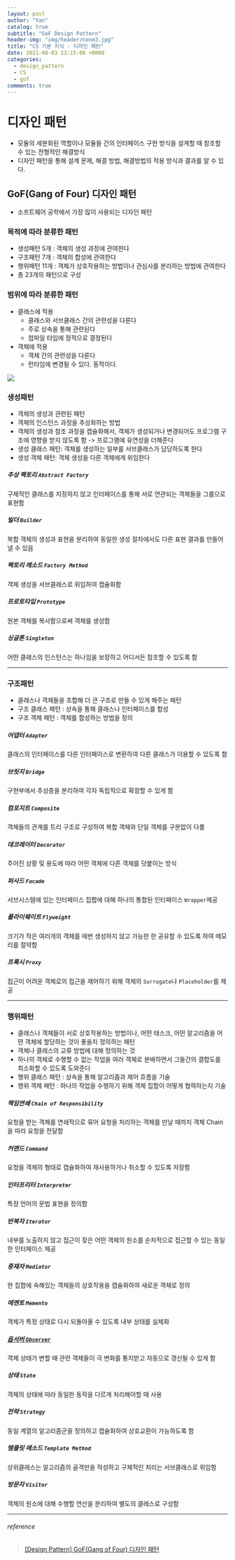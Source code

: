 ```yaml
---
layout: post
author: "Yan"
catalog: true
subtitle: "GoF Design Pattern"
header-img: "img/header/none2.jpg"
title: "CS 기본 지식 - 디자인 패턴"
date: 2021-08-03 23:15:08 +0000
categories:
  - design_pattern
  - CS
  - gof
comments: true
---
```


# 디자인 패턴

- 모듈의 세분화된 역할이나 모듈들 간의 인터페이스 구현 방식을 설계할 때 참조할 수 있는 전형적인 해결방식
- 디자인 패턴을 통해 설계 문제, 해결 방법, 해결방법의 적용 방식과 결과를 알 수 있다.

## GoF(Gang of Four) 디자인 패턴

- 소프트웨어 공학에서 가장 많이 사용되는 디자인 패턴

### 목적에 따라 분류한 패턴
- 생성패턴 5개 : 객체의 생성 과정에 관여한다
- 구조패턴 7개 : 객체의 합성에 관여한다
- 행위패턴 11개 : 객체가 상호작용하는 방법이나 관심사를 분리하는 방법에 관여한다
- 총 23개의 패턴으로 구성

### 범위에 따라 분류한 패턴
- 클래스에 적용
    - 클래스와 서브클래스 간의 관련성을 다룬다
    - 주로 상속을 통해 관련된다
    - 컴파일 타임에 정적으로 결정된다
- 객체에 적용
    - 객체 간의 관련성을 다룬다
    - 런타임에 변경될 수 있다. 동적이다.

![](https://circle.visual-paradigm.com/wp-content/uploads/2017/08/GoF-Design-Patterns-Catalog.png)

### 생성패턴

- 객체의 생성과 관련된 패턴
- 객체의 인스턴스 과정을 추상화하는 방법
- 객체의 생성과 참조 과정을 캡슐화해서, 객체가 생성되거나 변경되어도 프로그램 구조에 영향을 받지 않도록 함 -> 프로그램에 유연성을 더해준다
- 생성 클래스 패턴: 객체를 생성하는 일부를 서브클래스가 담당하도록 한다
- 생성 객체 패턴: 객체 생성을 다른 객체에게 위임한다

##### 추상 팩토리 `Abstract Factory`

구체적인 클래스를 지정하지 않고 인터페이스를 통해 서로 연관되는 객체들을 그룹으로 표현함

##### 빌더 `Builder`

복합 객체의 생성과 표현을 분리하여 동일한 생성 절차에서도 다른 표현 결과를 만들어낼 수 있음

##### 팩토리 메소드 `Factory Method`

객체 생성을 서브클래스로 위임하여 캡슐화함

##### 프로토타입 `Prototype`

원본 객체를 복사함으로써 객체를 생성함

##### 싱글톤 `Singleton`

어떤 클래스의 인스턴스는 하나임을 보장하고 어디서든 참조할 수 있도록 함

---

### 구조패턴

- 클래스나 객체들을 조합해 더 큰 구조로 만들 수 있게 해주는 패턴
- 구조 클래스 패턴 : 상속을 통해 클래스나 인터페이스를 합성
- 구조 객체 패턴 : 객체를 합성하는 방법을 정의

##### 어댑터 `Adapter`

클래스의 인터페이스를 다른 인터페이스로 변환하여 다른 클래스가 이용할 수 있도록 함

##### 브릿지 `Bridge`

구현부에서 추상층을 분리하여 각자 독립적으로 확장할 수 있게 함

##### 컴포지트 `Composite`

객체들의 관계를 트리 구조로 구성하여 복합 객체와 단일 객체를 구분없이 다룸

##### 데코레이터 `Decorator`

주어진 상황 및 용도에 따라 어떤 객체에 다른 객체를 덧붙이는 방식

##### 퍼사드 `Facade`

서브시스템에 있는 인터페이스 집합에 대해 하나의 통합된 인터페이스 `Wrapper`제공

##### 플라이웨이트 `Flyweight`

크기가 작은 여러개의 객체를 매번 생성하지 않고 가능한 한 공유할 수 있도록 하여 메모리를 절약함

##### 프록시 `Proxy`

접근이 어려운 객체로의 접근을 제어하기 위해 객체의 `Surrogate`나 `Placeholder`를 제공

---

### 행위패턴

- 클래스나 객체들이 서로 상호작용하는 방법이나, 어떤 태스크, 어떤 알고리즘을 어떤 객체에 할당하는 것이 좋을지 정의하는 패턴
- 객체나 클래스의 교류 방법에 대해 정의하는 것
- 하나의 객체로 수행할 수 없는 작업을 여러 객체로 분배하면서 그들간의 결합도를 최소화할 수 있도록 도와준다
- 행위 클래스 패턴 : 상속을 통해 알고리즘과 제어 흐름을 기술
- 행위 객체 패턴 : 하나의 작업을 수행하기 위해 객체 집합이 어떻게 협력하는지 기술

##### 책임연쇄 `Chain of Responsibility`

요청을 받는 객체를 연쇄적으로 묶어 요청을 처리하는 객체를 만날 때까지 객체 Chain을 따라 요청을 전달함

##### 커맨드 `Command`

요청을 객체의 형태로 캡슐화하여 재사용하거나 취소할 수 있도록 저장함

##### 인터프리터 `Interpreter`

특정 언어의 문법 표현을 정의함

##### 반복자 `Iterator`

내부를 노출하지 않고 접근이 잦은 어떤 객체의 원소를 순차적으로 접근할 수 있는 동일한 인터페이스 제공

##### 중재자 `Mediator`

한 집합에 속해있는 객체들의 상호작용을 캡슐화하여 새로운 객체로 정의

##### 메멘토 `Memento`

객체가 특정 상태로 다시 되돌아올 수 있도록 내부 상태를 실체화

##### [옵서버 `Observer`](https://duyankim.github.io/design_pattern/observer/cs/gof/2021/08/10/CS04/)

객체 상태가 변할 때 관련 객체들이 극 변화를 통지받고 자동으로 갱신될 수 있게 함

##### 상태 `State`

객체의 상태에 따라 동일한 동작을 다르게 처리해야할 때 사용

##### 전략 `Strategy`

동일 계열의 알고리즘군을 정의하고 캡슐화하여 상호교환이 가능하도록 함

##### 템플릿 메소드 `Template Method`

상위클래스는 알고리즘의 골격만을 작성하고 구체적인 처리는 서브클래스로 위임함

##### 방문자 `Visitor`

객체의 원소에 대해 수행할 연산을 분리하여 별도의 클래스로 구성함

---
###### reference 
> [[Design Pattern] GoF(Gang of Four) 디자인 패턴](https://4z7l.github.io/2020/12/25/design_pattern_GoF.html)
